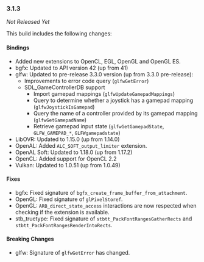 ### 3.1.3

_Not Released Yet_

This build includes the following changes:

#### Bindings

- Added new extensions to OpenCL, EGL, OpenGL and OpenGL ES.
- bgfx: Updated to API version 42 (up from 41)
- glfw: Updated to pre-release 3.3.0 version (up from 3.3.0 pre-release):
    * Improvements to error code query (`glfwGetError`)
    * SDL_GameControllerDB support
        * Import gamepad mappings (`glfwUpdateGamepadMappings`)
        * Query to determine whether a joystick has a gamepad mapping (`glfwJoystickIsGamepad`)
        * Query the name of a controller provided by its gamepad mapping (`glfwGetGamepadName`)
        * Retrieve gamepad input state (`glfwGetGamepadState`, `GLFW_GAMEPAD_*`, `GLFWgamepadstate`)
- LibOVR: Updated to 1.15.0 (up from 1.14.0)
- OpenAL: Added `ALC_SOFT_output_limiter` extension.
- OpenAL Soft: Updated to 1.18.0 (up from 1.17.2)
- OpenCL: Added support for OpenCL 2.2
- Vulkan: Updated to 1.0.51 (up from 1.0.49)

#### Fixes

- bgfx: Fixed signature of `bgfx_create_frame_buffer_from_attachment`.
- OpenGL: Fixed signature of `glPixelStoref`.
- OpenGL: `ARB_direct_state_access` interactions are now respected when checking if the extension is available.
- stb_truetype: Fixed signature of `stbtt_PackFontRangesGatherRects` and `stbtt_PackFontRangesRenderIntoRects`.

#### Breaking Changes

- glfw: Signature of `glfwGetError` has changed.